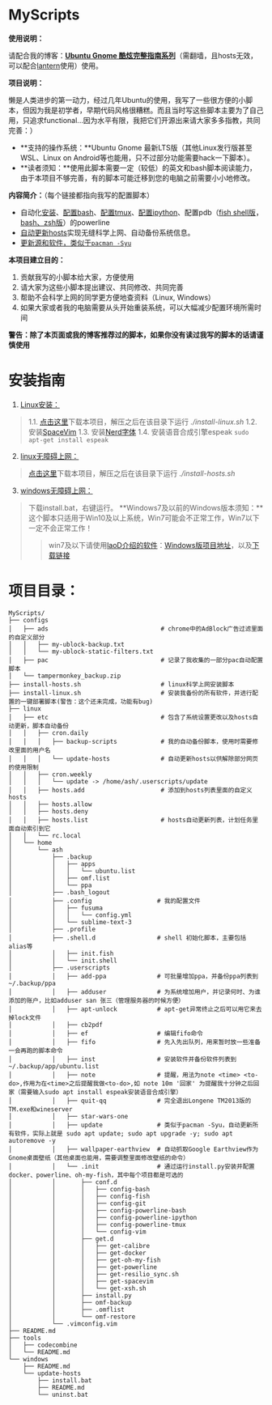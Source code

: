 # MyScripts #
**使用说明：**

请配合我的博客：[**Ubuntu Gnome 酷炫完整指南系列**](https://the0demiurge.blogspot.jp/2017/02/ubuntu-gnome.html)（需翻墙，且hosts无效，可以配合[lantern](https://github.com/getlantern/lantern)使用）使用。

**项目说明：**

懒是人类进步的第一动力，经过几年Ubuntu的使用，我写了一些很方便的小脚本，但因为我是初学者，早期代码风格很糟糕。而且当时写这些脚本主要为了自己用，只追求functional...因为水平有限，我把它们开源出来请大家多多指教，共同完善：）

* **支持的操作系统：**Ubuntu Gnome 最新LTS版（其他Linux发行版甚至WSL、Linux on Android等也能用，只不过部分功能需要hack一下脚本）。
* **读者须知：**使用此脚本需要一定（较低）的英文和bash脚本阅读能力，由于本项目不够完善，有的脚本可能迁移到您的电脑之前需要小小地修改。

**内容简介：**（每个链接都指向我写的配置脚本）

* 自动化[安装](https://github.com/the0demiurge/MyScripts/blob/master/linux/home/ash/.userscripts/.init/get.d/get-powerline)、[配置bash](https://github.com/the0demiurge/MyScripts/blob/master/linux/home/ash/.userscripts/.init/conf.d/config-powerline-bash)、[配置tmux](https://github.com/the0demiurge/MyScripts/blob/master/linux/home/ash/.userscripts/.init/conf.d/config-powerline-tmux)、[配置ipython](https://github.com/the0demiurge/MyScripts/blob/master/linux/home/ash/.userscripts/.init/conf.d/config-powerline-ipython)、配置pdb（[fish shell版](https://github.com/the0demiurge/MyScripts/blob/master/linux/home/ash/.shell.d/init.fish#L38)，[bash、zsh版](https://github.com/the0demiurge/MyScripts/blob/master/linux/home/ash/.shell.d/init.shell#L27)）的powerline
* [自动更新hosts](https://github.com/the0demiurge/MyScripts#安装指南)实现无缝科学上网、自动备份系统信息。
* [更新源和软件，类似于`pacman -Syu`](https://github.com/the0demiurge/MyScripts/blob/master/linux/home/ash/.userscripts/update)

**本项目建立目的：**

1. 贡献我写的小脚本给大家，方便使用
2. 请大家为这些小脚本提出建议、共同修改、共同完善
3. 帮助不会科学上网的同学更方便地查资料（Linux, Windows）
4. 如果大家或者我的电脑需要从头开始重装系统，可以大幅减少配置环境所需时间

**警告：除了本页面或我的博客推荐过的脚本，如果你没有读过我写的脚本的话请谨慎使用**

# 安装指南 #

1. [Linux安装：](https://github.com/the0demiurge/MyScripts/blob/master/install-linux.sh)
> 1.1. [点击这里](https://github.com/the0demiurge/MyScripts/archive/master.zip)下载本项目，解压之后在该目录下运行 *./install-linux.sh*
> 1.2. 安装[SpaceVim](https://spacevim.org/)
> 1.3. 安装[Nerd字体](https://github.com/ryanoasis/nerd-fonts)
> 1.4. 安装语音合成引擎espeak `sudo apt-get install espeak`

2. [linux无障碍上网：](https://github.com/the0demiurge/MyScripts/blob/master/install-hosts.sh)
> [点击这里](https://github.com/the0demiurge/MyScripts/archive/master.zip)下载本项目，解压之后在该目录下运行 *./install-hosts.sh*

3. [windows无障碍上网：](https://github.com/the0demiurge/MyScripts/tree/master/windows/update-hosts)
> 下载install.bat，右键运行。
> **Windows7及以前的Windows版本须知：**这个脚本只适用于Win10及以上系统，Win7可能会不正常工作，Win7以下一定不会正常工作！
>>win7及以下请使用[laoD介绍的软件](https://github.com/racaljk/hosts/tree/master/tools)：[Windows版项目地址](https://github.com/HostsTools/Windows)，以及[下载链接](https://git.io/vX1Pz)

# 项目目录： #
```
MyScripts/
├── configs
│   ├── ads                               # chrome中的AdBlock广告过滤里面的自定义部分  
│   │   ├── my-ublock-backup.txt
│   │   └── my-ublock-static-filters.txt
│   ├── pac                               # 记录了我收集的一部分pac自动配置脚本
│   └── tampermonkey_backup.zip
├── install-hosts.sh                      # linux科学上网安装脚本
├── install-linux.sh                      # 安装我备份的所有软件，并进行配置的一键部署脚本(警告：这个还未完成，功能有bug)
├── linux
│   ├── etc                               # 包含了系统设置更改以及hosts自动更新，脚本自动备份
│   │   ├── cron.daily
│   │   │   ├── backup-scripts            # 我的自动备份脚本，使用时需要修改里面的用户名
│   │   │   └── update-hosts              # 自动更新hosts以供解除部分网页的使用限制
│   │   ├── cron.weekly
│   │   │   └── update -> /home/ash/.userscripts/update
│   │   ├── hosts.add                     # 添加到hosts列表里面的自定义hosts
│   │   ├── hosts.allow
│   │   ├── hosts.deny
│   │   ├── hosts.list                    # hosts自动更新列表，计划任务里面自动索引到它
│   │   └── rc.local
│   └── home
│       └── ash
│           ├── .backup
│           │   ├── apps
│           │   │   └── ubuntu.list
│           │   ├── omf.list
│           │   └── ppa
│           ├── .bash_logout
│           ├── .config                  # 我的配置文件
│           │   ├── fusuma
│           │   │   └── config.yml
│           │   └── sublime-text-3
│           ├── .profile
│           ├── .shell.d                 # shell 初始化脚本，主要包括alias等
│           │   ├── init.fish
│           │   └── init.shell
│           ├── .userscripts
│           │   ├── add-ppa              # 可批量增加ppa，并备份ppa列表到~/.backup/ppa
│           │   ├── adduser              # 为系统增加用户，并记录何时、为谁添加的账户，比如adduser san 张三（管理服务器的时候方便）
│           │   ├── apt-unlock           # apt-get异常终止之后可以用它来去掉lock文件
│           │   ├── cb2pdf
│           │   ├── ef                   # 编辑fifo命令
│           │   ├── fifo                 # 先入先出队列，用来暂时放一些准备一会再跑的脚本命令
│           │   ├── inst                 # 安装软件并备份软件列表到~/.backup/app/ubuntu.list
│           │   ├── note                 # 提醒，用法为note <time> <to-do>,作用为在<time>之后提醒我做<to-do>,如 note 10m '回家' 为提醒我十分钟之后回家（需要输入sudo apt install espeak安装语音合成引擎）
│           │   ├── quit-qq              # 完全退出Longene TM2013版的TM.exe和wineserver
│           │   ├── star-wars-one
│           │   ├── update               # 类似于pacman -Syu，自动更新所有软件，实际上就是 sudo apt update; sudo apt upgrade -y; sudo apt autoremove -y
│           │   ├── wallpaper-earthview  # 自动抓取Google Earthview作为Gnome桌面壁纸（其他桌面也能用，需要调整里面修改壁纸的命令）
│           │   └── .init                # 通过运行install.py安装并配置docker、powerline、oh-my-fish，其中每个项目都是可选的
│           │       ├── conf.d
│           │       │   ├── config-bash
│           │       │   ├── config-fish
│           │       │   ├── config-git
│           │       │   ├── config-powerline-bash
│           │       │   ├── config-powerline-ipython
│           │       │   ├── config-powerline-tmux
│           │       │   └── config-vim
│           │       ├── get.d
│           │       │   ├── get-calibre
│           │       │   ├── get-docker
│           │       │   ├── get-oh-my-fish
│           │       │   ├── get-powerline
│           │       │   ├── get-resilio_sync.sh
│           │       │   ├── get-spacevim
│           │       │   └── get-xsh.sh
│           │       ├── install.py
│           │       ├── omf-backup
│           │       ├── .omflist
│           │       └── omf-restore
│           └── .vimconfig.vim
├── README.md
├── tools
│   ├── codecombine
│   └── README.md
└── windows
    ├── README.md
    └── update-hosts
        ├── install.bat
        ├── README.md
        └── uninst.bat
```
